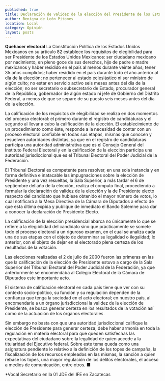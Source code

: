 ```yaml
---
published: true
title: Declaración de validez de la elección del Presidente de los Estados Unidos Mexicanos
author: Benigna de León Pitones
location: Local
category: Opinión
layout: posts
---
```


**Quehacer electoral**
La Constitución Política de los Estados Unidos Mexicanos en su artículo 82 establece los requisitos de elegibilidad para ser Presidente de los Estados Unidos Mexicanos:  ser ciudadano mexicano por nacimiento, en pleno goce de sus derechos, hijo de padre o madre mexicanos y haber residido en el país al menos durante veinte años; tener 35 años cumplidos; haber residido en el país durante todo el año anterior al día de la elección; no pertenecer al estado eclesiástico ni ser ministro de algún culto; no estar en servicio activo seis meses antes del día de la elección; no ser secretario o subsecretario de Estado, procurador general de la República, gobernador de algún estado ni jefe de Gobierno del Distrito Federal, a menos de que se separe de su puesto seis meses antes del día de la elección. 

La calificación de los requisitos de elegibilidad se realiza en dos momentos del proceso electoral: el primero durante el registro de candidaturas y el segundo al llevar a cabo la calificación de la elección. El establecimiento de un procedimiento como éste, responde a la necesidad de contar con un proceso electoral confiable en todas sus etapas, mismas que conocen y resuelven autoridades distintas, ya que en el registro de candidaturas participa una autoridad administrativa que es el Consejo General del Instituto Federal Electoral y en la calificación de la elección participa una autoridad jurisdiccional que es el Tribunal Electoral del Poder Judicial de la Federación. 

El Tribunal Electoral es competente para  resolver, en una sola instancia y en forma definitiva e inatacable las impugnaciones sobre la elección de Presidente y una vez resueltas, la Sala Superior, a más tardar el 6 de septiembre del año de la elección, realiza el cómputo final, procediendo a formular la declaración de validez de la elección y la de Presidente electo respecto del candidato que hubiese obtenido el mayor número de votos, lo cual notificará a la Mesa Directiva de la Cámara de Diputados a efecto de que esta última expida y publique de inmediato el Bando Solemne para dar a conocer la declaración de Presidente Electo.

La calificación de la elección presidencial abarca no únicamente lo que se refiere a la elegibilidad del candidato sino que prácticamente se somete todo el proceso electoral a un riguroso examen, en el cual se analiza cada una de sus etapas con el objeto de determinar su legalidad o ilegalidad; lo anterior, con el objeto de dejar en el electorado plena certeza de los resultados de la votación. 

Las elecciones realizadas el 2 de julio de 2000 fueron las primeras en las que la calificación de la elección de Presidente estuvo a cargo de la Sala Superior del Tribunal Electoral del Poder Judicial de la Federación, ya que anteriormente se encomendaba al Colegio Electoral de la Cámara de Diputados este importante acto.

El sistema de calificación electoral en cada país tiene que ver con su contexto socio-político, su función y su regulación dependen de la confianza que tenga la sociedad en el acto electoral; en nuestro país, al encomendarle a un órgano jurisdiccional la validez de la elección de Presidente, se busca generar certeza en los resultados de la votación así como de la actuación de los órganos electorales. 

Sin embargo no basta con que una autoridad jurisdiccional califique la elección de Presidente para generar certeza, debe haber armonía en toda la regulación en materia electoral para que queden satisfechas las expectativas del ciudadano sobre la legalidad de quien accede a la titularidad del Ejecutivo federal. Sobre este tema queda como una asignatura pendiente lo relativo a la definición de los topes de campaña, la fiscalización de los recursos empleados en las mismas, la sanción a quien rebase los topes, una mayor regulación de los delitos electorales, el acceso a medios de comunicación, entre otros. ■

*Vocal Secretario en la 01 
JDE del IFE en  Zacatecas
